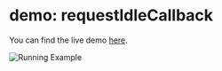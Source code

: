 # demo: requestIdleCallback

You can find the live demo [here](https://debabrata100.github.io/demo-request-idle-callback/).

![Running Example](/assets/demo.png)
